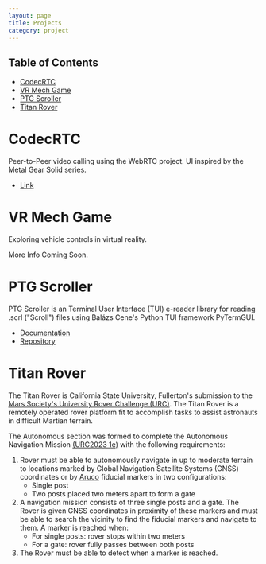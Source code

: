```yaml
---
layout: page
title: Projects
category: project
---
```


## Table of Contents
- [CodecRTC](#codecrtc)
- [VR Mech Game](#vr-mech-game)
- [PTG Scroller](#ptg-scroller)
- [Titan Rover](#titan-rover)

# CodecRTC
Peer-to-Peer video calling using the WebRTC project. UI inspired by the Metal Gear Solid series.
- [Link](https://codecrtc.web.app/)

# VR Mech Game

Exploring vehicle controls in virtual reality.

More Info Coming Soon.

# PTG Scroller

PTG Scroller is an Terminal User Interface (TUI) e-reader library for reading .scrl ("Scroll") files using Balázs Cene's Python TUI framework PyTermGUI.

- [Documentation](http://ptgscroller.seandelcastillo.com/)
- [Repository](https://github.com/sean-delcastillo/PTGScroller)

# Titan Rover

The Titan Rover is California State University, Fullerton's submission to the [Mars Society's University Rover Challenge (URC)](https://urc.marssociety.org/).
The Titan Rover is a remotely operated rover platform fit to accomplish tasks to assist astronauts in difficult Martian terrain.

The Autonomous section was formed to complete the Autonomous Navigation Mission [(URC2023 1e)](https://urc.marssociety.org/home/requirements-guidelines) with the following requirements:

1. Rover must be able to autonomously navigate in up to moderate terrain to locations marked by Global Navigation Satellite Systems (GNSS) coordinates or by [Aruco](https://docs.opencv.org/4.x/d5/dae/tutorial_aruco_detection.html) fiducial markers in two configurations:
   - Single post
   - Two posts placed two meters apart to form a gate
2. A navigation mission consists of three single posts and a gate. The Rover is given GNSS coordinates in proximity of these markers and must be able to search the vicinity to find the fiducial markers and navigate to them. A marker is reached when:
   - For single posts: rover stops within two meters
   - For a gate: rover fully passes between both posts
3. The Rover must be able to detect when a marker is reached.
